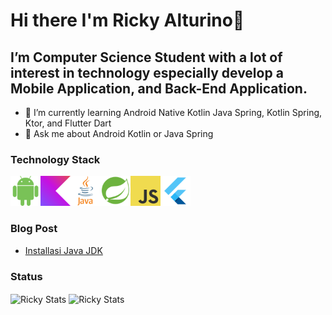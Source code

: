 # Hi there I'm Ricky Alturino👋
##  I’m Computer Science Student with a lot of interest in technology especially develop a Mobile Application, and Back-End Application.

- 🌱 I’m currently learning Android Native Kotlin Java Spring, Kotlin Spring, Ktor, and Flutter Dart
- 💬 Ask me about Android Kotlin or Java Spring

### Technology Stack
<a href="https://github.com/topics/android">
  <img align="left" alt="Android" width="48px" height="48px" src="https://raw.githubusercontent.com/github/explore/80688e429a7d4ef2fca1e82350fe8e3517d3494d/topics/android/android.png" />
</a>

<a href="https://github.com/JetBrains/kotlin">
  <img align="left" alt="Kotlin" width="48px" height="48px" src="https://raw.githubusercontent.com/github/explore/80688e429a7d4ef2fca1e82350fe8e3517d3494d/topics/kotlin/kotlin.png" />
</a>

<a href="https://github.com/topics/java">
  <img align="left" alt="Java" width="48px" height="48px" src="https://raw.githubusercontent.com/github/explore/80688e429a7d4ef2fca1e82350fe8e3517d3494d/topics/java/java.png" />
</a>

<a href="https://github.com/spring-projects/spring-boot">
  <img align="left" alt="Spring Boot" width="48px" height="48px" src="https://raw.githubusercontent.com/github/explore/80688e429a7d4ef2fca1e82350fe8e3517d3494d/topics/spring-boot/spring-boot.png" />  
</a>

<a href="https://github.com/topics/javascript">
  <img align="left" alt="Javascript" width="48px" height="48px" src="https://raw.githubusercontent.com/github/explore/80688e429a7d4ef2fca1e82350fe8e3517d3494d/topics/javascript/javascript.png" />  
</a>

<a href="https://github.com/flutter/flutter">
  <img align="left" alt="Flutter" width="48px" height="48px" src="https://raw.githubusercontent.com/github/explore/cebd63002168a05a6a642f309227eefeccd92950/topics/flutter/flutter.png" />  
</a>

<br/>
<br/>
<br/>

### Blog Post
<!-- BLOG-POST-LIST:START -->
- [Installasi Java JDK](https://onirutla.medium.com/installasi-java-jdk-ec701beeb5cb?source=rss-d9d81c918cc9------2)
<!-- BLOG-POST-LIST:END -->

### Status
<img align="center" alt="Ricky Stats" src="https://github-readme-stats.vercel.app/api?username=onirutlA&theme=dark&show_icons=true&hide_border=false" />
<img align="center" alt="Ricky Stats" src="https://github-readme-stats.vercel.app/api/top-langs/?username=onirutlA&theme=dark&show_icons=true&layout=compact"/>
